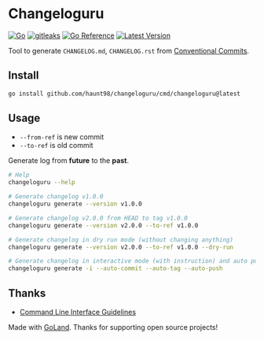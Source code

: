 # Changeloguru

[![Go](https://github.com/haunt98/changeloguru/actions/workflows/go.yml/badge.svg)](https://github.com/haunt98/changeloguru/actions/workflows/go.yml)
[![gitleaks](https://github.com/haunt98/changeloguru/actions/workflows/gitleaks.yml/badge.svg)](https://github.com/haunt98/changeloguru/actions/workflows/gitleaks.yml)
[![Go Reference](https://pkg.go.dev/badge/github.com/haunt98/changeloguru.svg)](https://pkg.go.dev/github.com/haunt98/changeloguru)
[![Latest Version](https://img.shields.io/github/v/tag/haunt98/changeloguru)](https://github.com/haunt98/changeloguru/tags)

Tool to generate `CHANGELOG.md`, `CHANGELOG.rst` from
[Conventional Commits](https://www.conventionalcommits.org/en/v1.0.0/).

## Install

```sh
go install github.com/haunt98/changeloguru/cmd/changeloguru@latest
```

## Usage

- `--from-ref` is new commit
- `--to-ref` is old commit

Generate log from **future** to the **past**.

```sh
# Help
changeloguru --help

# Generate changelog v1.0.0
changeloguru generate --version v1.0.0

# Generate changelog v2.0.0 from HEAD to tag v1.0.0
changeloguru generate --version v2.0.0 --to-ref v1.0.0

# Generate changelog in dry run mode (without changing anything)
changeloguru generate --version v2.0.0 --to-ref v1.0.0 --dry-run

# Generate changelog in interactive mode (with instruction) and auto push commit, tag
changeloguru generate -i --auto-commit --auto-tag --auto-push
```

## Thanks

- [Command Line Interface Guidelines](https://clig.dev/)

Made with [GoLand](https://www.jetbrains.com/go/). Thanks for supporting open
source projects!
